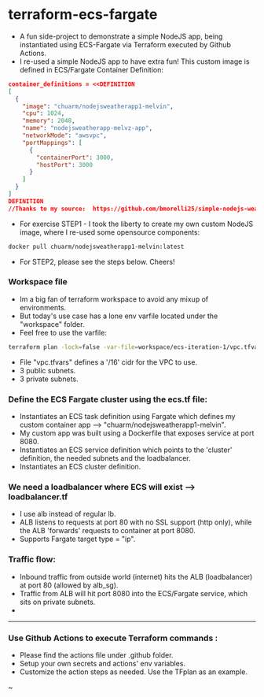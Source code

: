 # terraform-ecs-fargate
- A fun side-project to demonstrate a simple NodeJS app, being instantiated using ECS-Fargate via Terraform executed by Github Actions.
- I re-used a simple NodeJS app to have extra fun!  This custom image is defined in ECS/Fargate Container Definition:



```json
container_definitions = <<DEFINITION
[
  {
    "image": "chuarm/nodejsweatherapp1-melvin",
    "cpu": 1024,
    "memory": 2048,
    "name": "nodejsweatherapp-melvz-app",
    "networkMode": "awsvpc",
    "portMappings": [
      {
        "containerPort": 3000,
        "hostPort": 3000
      }
    ]
  }
]
DEFINITION
//Thanks to my source:  https://github.com/bmorelli25/simple-nodejs-weather-app  
```




- For exercise STEP1 -  I took the liberty to create my own custom NodeJS image, where I re-used some opensource components:
```bash
docker pull chuarm/nodejsweatherapp1-melvin:latest
```
- For STEP2, please see the steps below.  Cheers!


### Workspace file
- Im a big fan of terraform workspace to avoid any mixup of environments.  
- But today's use case has a lone env varfile located under the "workspace" folder.  
- Feel free to use the varfile:
```bash
terraform plan -lock=false -var-file=workspace/ecs-iteration-1/vpc.tfvars
```

- File "vpc.tfvars" defines a  '/16'  cidr for the VPC to use.
- 3 public subnets.
- 3 private subnets.




### Define the ECS Fargate cluster using the ecs.tf file:
- Instantiates an ECS task definition using Fargate which defines my custom container app -->  "chuarm/nodejsweatherapp1-melvin".
- My custom app was built using a Dockerfile that exposes service at port 8080.
- Instantiates an ECS service definition which points to the 'cluster' definition, the needed subnets and the loadbalancer.
- Instantiates an ECS cluster definition.




### We need a loadbalancer where ECS will exist -->  loadbalancer.tf
- I use alb instead of regular lb.
- ALB listens to requests at port 80 with no SSL support (http only), while the ALB 'forwards' requests to container at port 8080.
- Supports Fargate target type = "ip".



### Traffic flow:
- Inbound traffic from outside world (internet) hits the ALB (loadbalancer) at port 80 (allowed by alb_sg).
- Traffic from ALB will hit port 8080 into the ECS/Fargate service, which sits on private subnets.  
- 
---


### Use Github Actions to execute Terraform commands :
- Please find the actions file under .github folder.
- Setup your own secrets and actions' env variables.
- Customize the action steps as needed.  Use the TFplan as an example.

~



